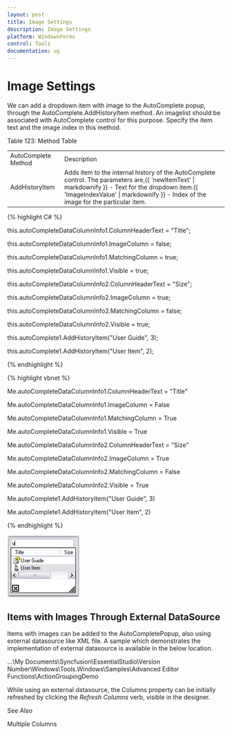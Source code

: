 ```yaml
---
layout: post
title: Image Settings
description: Image Settings
platform: WindowsForms
control: Tools
documentation: ug
---
```


# Image Settings

We can add a dropdown item with image to the AutoComplete popup, through the AutoComplete.AddHistoryItem method. An imagelist should be associated with AutoComplete control for this purpose. Specify the item text and the image index in this method.

Table 123: Method Table

<table> 
<tr>
<td>
AutoComplete Method</td><td>
Description</td></tr>
<tr>
<td>
AddHistoryItem</td><td>
Adds item to the internal history of the AutoComplete control. The parameters are,{{ 'newItemText' | markdownify }} - Text for the dropdown item.{{ 'ImageIndexValue' | markdownify }} - Index of the image for the particular item.</td></tr>
</table>




{% highlight C# %}



this.autoCompleteDataColumnInfo1.ColumnHeaderText = "Title";

this.autoCompleteDataColumnInfo1.ImageColumn = false;

this.autoCompleteDataColumnInfo1.MatchingColumn = true;

this.autoCompleteDataColumnInfo1.Visible = true;



this.autoCompleteDataColumnInfo2.ColumnHeaderText = "Size";

this.autoCompleteDataColumnInfo2.ImageColumn = true;

this.autoCompleteDataColumnInfo2.MatchingColumn = false;

this.autoCompleteDataColumnInfo2.Visible = true;



this.autoComplete1.AddHistoryItem("User Guide", 3);

this.autoComplete1.AddHistoryItem("User Item", 2);

{% endhighlight %}




{% highlight vbnet %}


Me.autoCompleteDataColumnInfo1.ColumnHeaderText = "Title"

Me.autoCompleteDataColumnInfo1.ImageColumn = False

Me.autoCompleteDataColumnInfo1.MatchingColumn = True

Me.autoCompleteDataColumnInfo1.Visible = True



Me.autoCompleteDataColumnInfo2.ColumnHeaderText = "Size"

Me.autoCompleteDataColumnInfo2.ImageColumn = True

Me.autoCompleteDataColumnInfo2.MatchingColumn = False

Me.autoCompleteDataColumnInfo2.Visible = True



Me.autoComplete1.AddHistoryItem("User Guide", 3)

Me.autoComplete1.AddHistoryItem("User Item", 2)

{% endhighlight %}

 ![](AutoComplete-Controls-Images/Overview_img35.jpeg) 


## Items with Images Through External DataSource

Items with images can be added to the AutoCompletePopup, also using external datasource like XML file. A sample which demonstrates the implementation of external datasource is available in the below location. 

…\My Documents\Syncfusion\EssentialStudio\Version Number\Windows\Tools.Windows\Samples\Advanced Editor Functions\ActionGroupingDemo

While using an external datasource, the Columns property can be initially refreshed by clicking the _Refresh Columns_ verb, visible in the designer.

 See Also
 
Multiple Columns